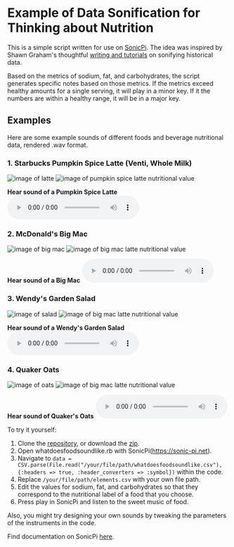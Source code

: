 # Example of Data Sonification for Thinking about Nutrition

This is a simple script written for use on [SonicPi](https://sonic-pi.net). The idea was inspired by Shawn Graham's thoughtful [writing and tutorials](https://programminghistorian.org/en/lessons/sonification#sonic-pi) on sonifying historical data. 

Based on the metrics of sodium, fat, and carbohydrates, the script generates specific notes based on those metrics. If the metrics exceed healthy amounts for a single serving, it will play in a minor key. If it the numbers are within a healthy range, it will be in a major key. 

## Examples

Here are some example sounds of different foods and beverage nutritional data, rendered .wav format. 


### 1. Starbucks Pumpkin Spice Latte (Venti, Whole Milk)
![image of latte](https://github.com/milesccoleman/whatdoesfoodsoundlike/blob/master/latte.jpg?raw=true "Starbucks Pumpkin Spice Latte (Venti, Whole Milk)")
![image of pumpkin spice latte nutritional value](https://github.com/milesccoleman/whatdoesfoodsoundlike/blob/master/pslatte.png?raw=true "Starbucks Pumpkin Spice Latte Nutrition (Venti, Whole Milk)")

**Hear sound of a Pumpkin Spice Latte** 
<audio controls>
  <source src="https://github.com/milesccoleman/whatdoesfoodsoundlike/blob/master/ventiwholemilkpumpkinspicelatte.wav?raw=true" type="audio/ogg">
</audio>

### 2. McDonald's Big Mac
![image of big mac](https://github.com/milesccoleman/whatdoesfoodsoundlike/blob/master/bigmac.png?raw=true "McDonald's Big Mac")
![image of big mac latte nutritional value](https://github.com/milesccoleman/whatdoesfoodsoundlike/blob/master/mcbigmac.png?raw=true "McDonald's Big Mac Nutrition")

**Hear sound of a Big Mac** 
<audio controls>
  <source src="https://github.com/milesccoleman/whatdoesfoodsoundlike/blob/master/big_mac.wav?raw=true" type="audio/ogg">
</audio>


### 3. Wendy's Garden Salad 
![image of salad](https://github.com/milesccoleman/whatdoesfoodsoundlike/blob/master/salad.png?raw=true "Wendy's Garden Salad")
![image of big mac latte nutritional value](https://github.com/milesccoleman/whatdoesfoodsoundlike/blob/master/wendyssalad.png?raw=true "Wendy's Garden Salad Nutrition")

**Hear sound of a Wendy's Garden Salad** 
<audio controls>
  <source src="https://github.com/milesccoleman/whatdoesfoodsoundlike/blob/master/wendysgardensidesalad.wav?raw=true" type="audio/ogg">
</audio>

### 4. Quaker Oats 
![image of oats](https://github.com/milesccoleman/whatdoesfoodsoundlike/blob/master/oats.jpeg?raw=true "Quaker Oats")
![image of big mac latte nutritional value](https://github.com/milesccoleman/whatdoesfoodsoundlike/blob/master/quakeroats.png?raw=true "Quaker Oats Nutrition")

**Hear sound of Quaker's Oats** 
<audio controls>
  <source src="https://github.com/milesccoleman/whatdoesfoodsoundlike/blob/master/quakersoatmealplain.wav?raw=true" type="audio/ogg">
</audio>

To try it yourself: 
1. Clone the [repository](https://github.com/milesccoleman/whatdoesfoodsoundlike), or download the [zip](https://github.com/milesccoleman/whatdoesfoodsoundlike/archive/master.zip). 
2. Open whatdoesfoodsoundlike.rb with SonicPi(https://sonic-pi.net). 
3. Navigate to ```data = CSV.parse(File.read("/your/file/path/whatdoesfoodsoundlike.csv"), {:headers => true, :header_converters => :symbol})``` within the code.
4. Replace ```/your/file/path/elements.csv``` with your own file path. 
5. Edit the values for sodium, fat, and carbohydrates so that they correspond to the nutritional label of a food that you choose. 
6. Press play in SonicPi and listen to the sweet music of food. 


Also, you might try designing your own sounds by tweaking the parameters of the instruments in the code. 


Find documentation on SonicPi [here](https://sonic-pi.net/tutorial.html). 
